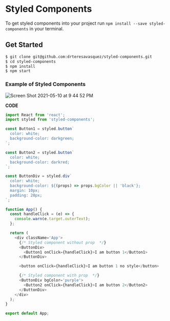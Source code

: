 # Styled Components

To get styled components into your project run `npm install --save styled-components` in your terminal.

## Get Started
```bash
$ git clone git@github.com:drteresavasquez/styled-components.git
$ cd styled-components
$ npm install
$ npm start
```

### Example of Styled Components
![Screen Shot 2021-05-10 at 9 44 52 PM](https://user-images.githubusercontent.com/29741570/117750431-0122a780-b1d9-11eb-9e7d-0508af8c86a9.png)

**CODE**
```javascript
import React from 'react';
import styled from 'styled-components';

const Button1 = styled.button`
  color: white;
  background-color: darkgreen;
`;

const Button2 = styled.button`
  color: white;
  background-color: darkred;
`;

const ButtonDiv = styled.div`
  color: white;
  background-color: ${(props) => props.bgColor || 'black'};
  margin: 10px;
  padding: 20px;
`;

function App() {
  const handleClick = (e) => {
    console.warn(e.target.outerText);
  };

  return (
    <div className='App'>
      {/* Styled component without prop  */}
      <ButtonDiv>
        <Button1 onClick={handleClick}>I am button 1</Button1>
      </ButtonDiv>

      <button onClick={handleClick}>I am button 1 no style</button>

      {/* Styled component with prop  */}
      <ButtonDiv bgColor='purple'>
        <Button2 onClick={handleClick}>I am button 2</Button2>
      </ButtonDiv>
    </div>
  );
}

export default App;
```

